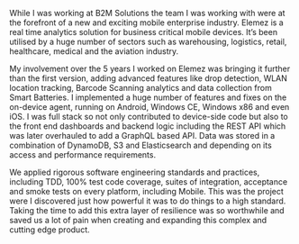 While I was working at B2M Solutions the team I was working with were at the forefront of a new and exciting mobile enterprise industry. Elemez is a real time analytics solution for business critical mobile devices. It’s been utilised by a huge number of sectors such as warehousing, logistics, retail, healthcare, medical and the aviation industry.

My involvement over the 5 years I worked on Elemez was bringing it further than the first version, adding advanced features like drop detection, WLAN location tracking, Barcode Scanning analytics and data collection from Smart Batteries. I implemented a huge number of features and fixes on the on-device agent, running on Android, Windows CE, Windows x86 and even iOS. I was full stack so not only contributed to device-side code but also to the front end dashboards and backend logic including the REST API which was later overhauled to add a GraphQL based API. Data was stored in a combination of DynamoDB, S3 and Elasticsearch and depending on its access and performance requirements.

We applied rigorous software engineering standards and practices, including TDD, 100% test code coverage, suites of integration, acceptance and smoke tests on every platform, including Mobile. This was the project were I discovered just how powerful it was to do things to a high standard. Taking the time to add this extra layer of resilience was so worthwhile and saved us a lot of pain when creating and expanding this complex and cutting edge product.
